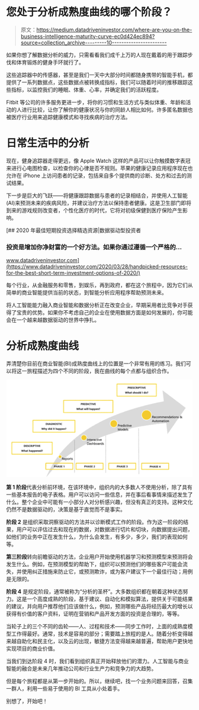 # 您处于分析成熟度曲线的哪个阶段？

> 原文：<https://medium.datadriveninvestor.com/where-are-you-on-the-business-intelligence-maturity-curve-ec0d424ec894?source=collection_archive---------10----------------------->

如果你想了解数据分析的威力，只需看看我们成千上万的人现在戴着的用于跟踪步伐和体育锻炼的健身手环就行了。

这些追踪器中的传感器，甚至是我们一天中大部分时间都随身携带的智能手机，都提供了一系列数据点，这些数据点被转换成指标，我们可以随着时间的推移跟踪这些指标，以监控我们的睡眠、体重、心率，并确定我们的活跃程度。

Fitbit 等公司的许多服务更进一步，将你的习惯和生活方式与类似体重、年龄和活动的人进行比较，让你了解你的健康状况与你的同龄人相比如何。许多匿名数据也被医疗行业用来追踪健康模式和寻找疾病的治疗方法。

# 日常生活中的分析

现在，健身追踪器走得更远，像 Apple Watch 这样的产品可以让你触摸数字表冠来进行心电图检查，以检查你的心律是否不规则。苹果的健康记录应用程序现在也允许在 iPhone 上访问患者的记录，包括来自多个提供商的诊断、处方和过去的测试结果。

下一步是巨大的飞跃——将健康跟踪数据与患者的记录相结合，并使用人工智能(AI)来预测未来的疾病风险，并建议治疗方法以保持患者健康。这是卫生部门即将到来的游戏规则改变者，个性化医疗的时代，它将对初级保健到医疗保险产生影响。

[](https://www.datadriveninvestor.com/2020/03/28/handpicked-resources-for-the-best-short-term-investment-options-of-2020/) [## 2020 年最佳短期投资选择精选资源|数据驱动型投资者

### 投资是增加你净财富的一个好方法。如果你通过遵循一个严格的…

www.datadriveninvestor.com](https://www.datadriveninvestor.com/2020/03/28/handpicked-resources-for-the-best-short-term-investment-options-of-2020/) 

每个行业，从金融服务和零售，到娱乐，再到政府，都在这个旅程中，因为它们从简单的商业智能提供当前的状态，到智能分析应用程序帮助预测未来。

将人工智能能力融入商业智能和数据分析正在改变企业，早期采用者比竞争对手获得了宝贵的优势。如果你不考虑自己的企业在使用数据方面是如何发展的，你可能会在一个越来越数据驱动的世界中挣扎。

# 分析成熟度曲线

弄清楚你目前在商业智能(BI)成熟度曲线上的位置是一个非常有用的练习。我们可以将这一旅程描述为四个不同的阶段，我在曲线的每个点都与组织合作。

![](img/a822bb3e00503aec902d684d6ed6229e.png)

**第 1 阶段**代表分析前环境，在该环境中，组织内的大多数人不使用分析，除了具有一些基本报告的电子表格。用户可以访问一些信息，并在事后看事情来描述发生了什么。整个企业中可能有一小部分人对分析感兴趣，但没有真正的支持。这种文化仍然不是数据驱动的，决策是基于直觉而不是事实。

**阶段 2** 是组织采取洞察驱动的方法并以诊断模式工作的阶段。作为这一阶段的结果，用户可以评估过去和现在的数据，对数据进行切片和切块，向数据提出问题，如他们的业务中正在发生什么，为什么会发生，有多少，多少，我们的表现如何等。

**第三阶段**转向前瞻驱动的方法，企业用户开始使用机器学习和预测模型来预测将会发生什么。例如，在预测模型的帮助下，组织可以预测他们的哪些客户可能会流失，并使用纠正措施来防止它，或预测欺诈，或为客户建议下一个最佳行动；用例是无限的。

**阶段 4** 是规定阶段，通常被称为“分析的圣杯”。大多数组织都在朝着这种状态努力。这是一个高度成熟的阶段，基于建议、自动化和模拟算法，提供关于可能结果的建议，并向用户推荐他们应该做什么，例如，预测哪些产品将经历最大的增长以获得有价值的客户资料，证明在营销和产品开发方面的投资是合理的，等等。

当轮子上的三个不同的齿轮——人、过程和技术——同步工作时，上面的成熟度模型工作得最好。通常，技术是容易的部分；需要踏上旅程的是人。随着分析变得越来越自助化和民主化，以及云的出现，敏捷方法变得越来越普遍，帮助用户更快地实现项目的商业价值。

当我们到达阶段 4 时，我们看到组织真正开始释放他们的潜力。人工智能与商业智能的融合是未来几年推动公司和行业生产力和竞争力的大趋势。

但是每个旅程都是从第一步开始的。所以，继续吧，找一个业务问题来回答，召集一群人，利用一些易于使用的 BI 工具从小处着手。

别想了，开始吧！